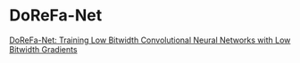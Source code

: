# DoReFa-Net

[DoReFa-Net: Training Low Bitwidth Convolutional Neural Networks with Low Bitwidth Gradients](https://arxiv.org/pdf/1606.06160.pdf)
